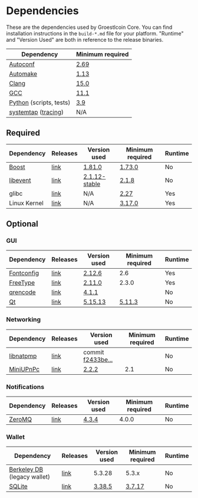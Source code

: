 # Dependencies

These are the dependencies used by Groestlcoin Core.
You can find installation instructions in the `build-*.md` file for your platform.
"Runtime" and "Version Used" are both in reference to the release binaries.

| Dependency | Minimum required |
| --- | --- |
| [Autoconf](https://www.gnu.org/software/autoconf/) | [2.69](https://github.com/bitcoin/bitcoin/pull/17769) |
| [Automake](https://www.gnu.org/software/automake/) | [1.13](https://github.com/bitcoin/bitcoin/pull/18290) |
| [Clang](https://clang.llvm.org) | [15.0](https://github.com/bitcoin/bitcoin/pull/29165) |
| [GCC](https://gcc.gnu.org) | [11.1](https://github.com/bitcoin/bitcoin/pull/29091) |
| [Python](https://www.python.org) (scripts, tests) | [3.9](https://github.com/bitcoin/bitcoin/pull/28211) |
| [systemtap](https://sourceware.org/systemtap/) ([tracing](tracing.md))| N/A |

## Required

| Dependency | Releases | Version used | Minimum required | Runtime |
| --- | --- | --- | --- | --- |
| [Boost](../depends/packages/boost.mk) | [link](https://www.boost.org/users/download/) | [1.81.0](https://github.com/bitcoin/bitcoin/pull/26557) | [1.73.0](https://github.com/bitcoin/bitcoin/pull/29066) | No |
| [libevent](../depends/packages/libevent.mk) | [link](https://github.com/libevent/libevent/releases) | [2.1.12-stable](https://github.com/bitcoin/bitcoin/pull/21991) | [2.1.8](https://github.com/bitcoin/bitcoin/pull/24681) | No |
| glibc | [link](https://www.gnu.org/software/libc/) | N/A | [2.27](https://github.com/bitcoin/bitcoin/pull/27029) | Yes |
| Linux Kernel | [link](https://www.kernel.org/) | N/A | [3.17.0](https://github.com/bitcoin/bitcoin/pull/27699) | Yes |

## Optional

### GUI
| Dependency | Releases | Version used | Minimum required | Runtime |
| --- | --- | --- | --- | --- |
| [Fontconfig](../depends/packages/fontconfig.mk) | [link](https://www.freedesktop.org/wiki/Software/fontconfig/) | [2.12.6](https://github.com/bitcoin/bitcoin/pull/23495) | 2.6 | Yes |
| [FreeType](../depends/packages/freetype.mk) | [link](https://freetype.org) | [2.11.0](https://github.com/bitcoin/bitcoin/commit/01544dd78ccc0b0474571da854e27adef97137fb) | 2.3.0 | Yes |
| [qrencode](../depends/packages/qrencode.mk) | [link](https://fukuchi.org/works/qrencode/) | [4.1.1](https://github.com/bitcoin/bitcoin/pull/27312) | | No |
| [Qt](../depends/packages/qt.mk) | [link](https://download.qt.io/official_releases/qt/) | [5.15.13](https://github.com/bitcoin/bitcoin/pull/29732) | [5.11.3](https://github.com/bitcoin/bitcoin/pull/24132) | No |

### Networking
| Dependency | Releases | Version used | Minimum required | Runtime |
| --- | --- | --- | --- | --- |
| [libnatpmp](../depends/packages/libnatpmp.mk) | [link](https://github.com/miniupnp/libnatpmp/) | commit [f2433be...](https://github.com/bitcoin/bitcoin/pull/29708) | | No |
| [MiniUPnPc](../depends/packages/miniupnpc.mk) | [link](https://miniupnp.tuxfamily.org/) | [2.2.2](https://github.com/bitcoin/bitcoin/pull/20421) | 2.1 | No |

### Notifications
| Dependency | Releases | Version used | Minimum required | Runtime |
| --- | --- | --- | --- | --- |
| [ZeroMQ](../depends/packages/zeromq.mk) | [link](https://github.com/zeromq/libzmq/releases) | [4.3.4](https://github.com/bitcoin/bitcoin/pull/23956) | 4.0.0 | No |

### Wallet
| Dependency | Releases | Version used | Minimum required | Runtime |
| --- | --- | --- | --- | --- |
| [Berkeley DB](../depends/packages/bdb.mk) (legacy wallet) | [link](https://www.oracle.com/technetwork/database/database-technologies/berkeleydb/downloads/index.html) | 5.3.28 | 5.3.x | No |
| [SQLite](../depends/packages/sqlite.mk) | [link](https://sqlite.org) | [3.38.5](https://github.com/bitcoin/bitcoin/pull/25378) | [3.7.17](https://github.com/bitcoin/bitcoin/pull/19077) | No |
